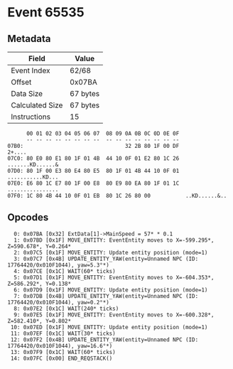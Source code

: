 # Event 65535

## Metadata

| Field           | Value    |
|-----------------|----------|
| Event Index     | 62/68    |
| Offset          | 0x07BA   |
| Data Size       | 67 bytes |
| Calculated Size | 67 bytes |
| Instructions    | 15       |

```
      00 01 02 03 04 05 06 07  08 09 0A 0B 0C 0D 0E 0F
      -- -- -- -- -- -- -- --  -- -- -- -- -- -- -- --
07B0:                                32 2B 80 1F 00 DF            2+....
07C0: 80 E0 80 E1 80 1F 01 4B  44 10 0F 01 E2 80 1C 26  .......KD......&
07D0: 80 1F 00 E3 80 E4 80 E5  80 1F 01 4B 44 10 0F 01  ...........KD...
07E0: E6 80 1C E7 80 1F 00 E8  80 E9 80 EA 80 1F 01 1C  ................
07F0: 1C 80 4B 44 10 0F 01 EB  80 1C 26 80 00           ..KD......&..   
```

## Opcodes

```
  0: 0x07BA [0x32] ExtData[1]->MainSpeed = 57* * 0.1
  1: 0x07BD [0x1F] MOVE_ENTITY: EventEntity moves to X=-599.295*, Z=590.678*, Y=0.264*
  2: 0x07C5 [0x1F] MOVE_ENTITY: Update entity position (mode=1)
  3: 0x07C7 [0x4B] UPDATE_ENTITY_YAW(entity=Unnamed NPC (ID: 17764420/0x010F1044), yaw=5.3°*)
  4: 0x07CE [0x1C] WAIT(60* ticks)
  5: 0x07D1 [0x1F] MOVE_ENTITY: EventEntity moves to X=-604.353*, Z=586.292*, Y=0.138*
  6: 0x07D9 [0x1F] MOVE_ENTITY: Update entity position (mode=1)
  7: 0x07DB [0x4B] UPDATE_ENTITY_YAW(entity=Unnamed NPC (ID: 17764420/0x010F1044), yaw=0.2°*)
  8: 0x07E2 [0x1C] WAIT(240* ticks)
  9: 0x07E5 [0x1F] MOVE_ENTITY: EventEntity moves to X=-600.328*, Z=582.410*, Y=0.802*
 10: 0x07ED [0x1F] MOVE_ENTITY: Update entity position (mode=1)
 11: 0x07EF [0x1C] WAIT(30* ticks)
 12: 0x07F2 [0x4B] UPDATE_ENTITY_YAW(entity=Unnamed NPC (ID: 17764420/0x010F1044), yaw=16.6°*)
 13: 0x07F9 [0x1C] WAIT(60* ticks)
 14: 0x07FC [0x00] END_REQSTACK()
```
